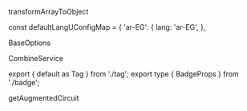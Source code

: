 transformArrayToObject

const defaultLangUConfigMap = {
'ar-EG': {
lang: 'ar-EG',
},

BaseOptions

CombineService

export { default as Tag } from './tag';
export type { BadgeProps } from './badge';

getAugmentedCircuit
